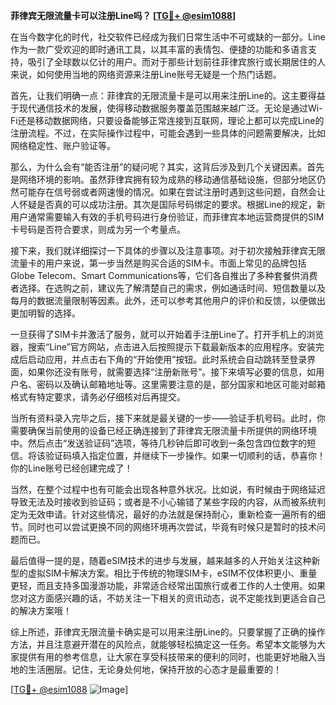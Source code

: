 **菲律宾无限流量卡可以注册Line吗？ [[TG💪+ @esim1088](https://t.me/s/esim1088)]**

在当今数字化的时代，社交软件已经成为我们日常生活中不可或缺的一部分。Line作为一款广受欢迎的即时通讯工具，以其丰富的表情包、便捷的功能和多语言支持，吸引了全球数以亿计的用户。而对于那些计划前往菲律宾旅行或长期居住的人来说，如何使用当地的网络资源来注册Line账号无疑是一个热门话题。

首先，让我们明确一点：菲律宾的无限流量卡是可以用来注册Line的。这主要得益于现代通信技术的发展，使得移动数据服务覆盖范围越来越广泛。无论是通过Wi-Fi还是移动数据网络，只要设备能够正常连接到互联网，理论上都可以完成Line的注册流程。不过，在实际操作过程中，可能会遇到一些具体的问题需要解决，比如网络稳定性、账户验证等。

那么，为什么会有“能否注册”的疑问呢？其实，这背后涉及到几个关键因素。首先是网络环境的影响。虽然菲律宾拥有较为成熟的移动通信基础设施，但部分地区仍然可能存在信号弱或者网速慢的情况。如果在尝试注册时遇到这些问题，自然会让人怀疑是否真的可以成功注册。其次是国际号码绑定的要求。根据Line的规定，新用户通常需要输入有效的手机号码进行身份验证，而菲律宾本地运营商提供的SIM卡号码是否符合要求，则成为另一个考量点。

接下来，我们就详细探讨一下具体的步骤以及注意事项。对于初次接触菲律宾无限流量卡的用户来说，第一步当然是购买合适的SIM卡。市面上常见的品牌包括Globe Telecom、Smart Communications等，它们各自推出了多种套餐供消费者选择。在选购之前，建议先了解清楚自己的需求，例如通话时间、短信数量以及每月的数据流量限制等因素。此外，还可以参考其他用户的评价和反馈，以便做出更加明智的选择。

一旦获得了SIM卡并激活了服务，就可以开始着手注册Line了。打开手机上的浏览器，搜索“Line”官方网站，点击进入后按照提示下载最新版本的应用程序。安装完成后启动应用，并点击右下角的“开始使用”按钮。此时系统会自动跳转至登录界面，如果你还没有账号，就需要选择“注册新账号”。接下来填写必要的信息，如用户名、密码以及确认邮箱地址等。这里需要注意的是，部分国家和地区可能对邮箱格式有特定要求，请务必仔细核对后再提交。

当所有资料录入完毕之后，接下来就是最关键的一步——验证手机号码。此时，你需要确保当前使用的设备已经正确连接到了菲律宾无限流量卡所提供的网络环境中。然后点击“发送验证码”选项，等待几秒钟后即可收到一条包含四位数字的短信。将该验证码填入指定位置，并继续下一步操作。如果一切顺利的话，恭喜你！你的Line账号已经创建完成了！

当然，在整个过程中也有可能会出现各种意外状况。比如说，有时候由于网络延迟导致无法及时接收到验证码；或者是不小心输错了某些字段的内容，从而被系统判定为无效申请。针对这些情况，最好的办法就是保持耐心，重新检查一遍所有的细节。同时也可以尝试更换不同的网络环境再次尝试，毕竟有时候只是暂时的技术问题而已。

最后值得一提的是，随着eSIM技术的进步与发展，越来越多的人开始关注这种新型的虚拟SIM卡解决方案。相比于传统的物理SIM卡，eSIM不仅体积更小、重量更轻，而且支持多国漫游功能，非常适合经常出国旅行或者工作的人士使用。如果您对这方面感兴趣的话，不妨关注一下相关的资讯动态，说不定能找到更适合自己的解决方案哦！

综上所述，菲律宾无限流量卡确实是可以用来注册Line的。只要掌握了正确的操作方法，并且注意避开潜在的风险点，就能够轻松搞定这一任务。希望本文能够为大家提供有用的参考信息，让大家在享受科技带来的便利的同时，也能更好地融入当地的生活圈层。记住，无论身处何地，保持开放的心态才是最重要的！

[[TG💪+ @esim1088](https://t.me/s/esim1088) ![Image](https://i.postimg.cc/4NQfJmqS/Snipaste-2025-05-13-00-14-12.png)]